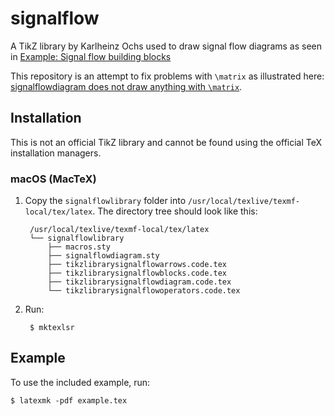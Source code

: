 # signalflow

A TikZ library by Karlheinz Ochs used to draw signal flow diagrams as seen in
[Example: Signal flow building
blocks](http://www.texample.net/tikz/examples/signal-flow-building-blocks/)

This repository is an attempt to fix problems with `\matrix` as illustrated
here: [signalflowdiagram does not draw anything with
`\matrix`](https://tex.stackexchange.com/q/462786/791).

## Installation

This is not an official TikZ library and cannot be found using the official TeX
installation managers.

### macOS (MacTeX)

1. Copy the `signalflowlibrary` folder into `/usr/local/texlive/texmf-local/tex/latex`. The directory tree should look like this:

        /usr/local/texlive/texmf-local/tex/latex
        └── signalflowlibrary
            ├── macros.sty
            ├── signalflowdiagram.sty
            ├── tikzlibrarysignalflowarrows.code.tex
            ├── tikzlibrarysignalflowblocks.code.tex
            ├── tikzlibrarysignalflowdiagram.code.tex
            └── tikzlibrarysignalflowoperators.code.tex

2. Run:

        $ mktexlsr

## Example

To use the included example, run:

    $ latexmk -pdf example.tex

